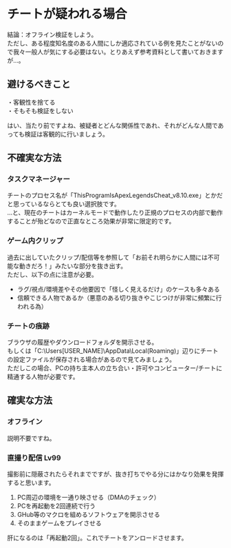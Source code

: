 # チートが疑われる場合
結論：オフライン検証をしよう。  
ただし、ある程度知名度のある人間にしか適応されている例を見たことがないので我々一般人が気にする必要はない。とりあえず参考資料として書いておきますが…。

## 避けるべきこと
・客観性を捨てる  
・そもそも検証をしない

はい、当たり前ですよね、被疑者とどんな関係性であれ、それがどんな人間であっても検証は客観的に行いましょう。

## 不確実な方法

### タスクマネージャー
チートのプロセス名が「ThisProgramIsApexLegendsCheat_v8.10.exe」とかだと思っているならとても良い選択肢です。  
…と、現在のチートはカーネルモードで動作したり正規のプロセスの内部で動作することが殆どなので正直なところ効果が非常に限定的です。

### ゲーム内クリップ
過去に出していたクリップ/配信等を参照して「お前それ明らかに人間には不可能な動きだろ！」みたいな部分を抜き出す。  
ただし、以下の点に注意が必要。

* ラグ/視点/環境差やその他要因で「怪しく見えるだけ」のケースも多々ある
* 信頼できる人物であるか（悪意のある切り抜きやこじつけが非常に頻繁に行われる為）

### チートの痕跡
ブラウザの履歴やダウンロードフォルダを開示させる。  
もしくは「C:\\Users\[USER_NAME]\AppData\Local(Roaming)」辺りにチートの設定ファイルが保存される場合があるので見てみましょう。  
ただしこの場合、PCの持ち主本人の立ち合い・許可やコンピューター/チートに精通する人物が必要です。  

## 確実な方法

### オフライン
説明不要ですね。

### 直撮り配信 Lv99
撮影前に隠蔽されたらそれまでですが、抜き打ちでやる分にはかなり効果を発揮すると思います。

1. PC周辺の環境を一通り映させる（DMAのチェック）
2. PCを再起動を2回連続で行う
3. GHub等のマクロを組めるソフトウェアを開示させる 
4. そのままゲームをプレイさせる

肝になるのは「再起動2回」。これでチートをアンロードさせます。  